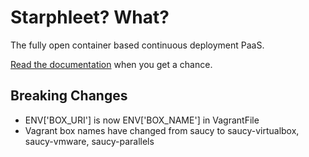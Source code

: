 # Starphleet? What?
The fully open container based continuous deployment PaaS.

[Read the documentation](http://wballard.github.io/starphleet) when you
get a chance.

## Breaking Changes
 
* ENV['BOX_URI'] is now ENV['BOX_NAME'] in VagrantFile
* Vagrant box names have changed from saucy to saucy-virtualbox, saucy-vmware, saucy-parallels
